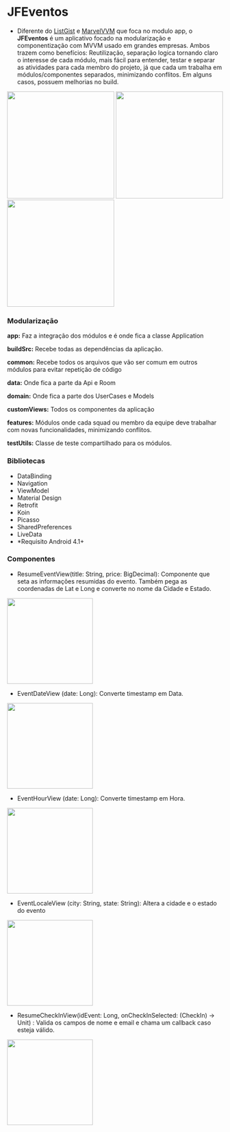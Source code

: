 # JFEventos

- Diferente do [ListGist](https://github.com/JonathanFeitosa/ListGistGitHub "ListGist") e [MarvelVVM](https://github.com/JonathanFeitosa/Marvel-Android-MVVM "MarvelMVVM") que foca no modulo app, o **JFEventos** é um aplicativo focado na modularização e componentização com MVVM usado em grandes empresas. Ambos trazem como benefícios: Reutilização, separação logica tornando claro o interesse de cada módulo, mais fácil para entender, testar e separar as atividades para cada membro do projeto, já que cada um trabalha em módulos/componentes separados, minimizando conflitos. Em alguns casos, possuem melhorias no build.

<img src="https://firebasestorage.googleapis.com/v0/b/cep-rural.appspot.com/o/Captura%20de%20Tela%202021-01-25%20a%CC%80s%2010.15.29.png?alt=media&token=c2268682-fa2a-4bdb-8999-be80cf6a0a83" width="250"> <img src="https://firebasestorage.googleapis.com/v0/b/cep-rural.appspot.com/o/Captura%20de%20Tela%202021-01-25%20a%CC%80s%2010.16.05.png?alt=media&token=a15fa253-cf94-475b-8df0-f280fc0c4ba3" width="250"> <img src="https://firebasestorage.googleapis.com/v0/b/cep-rural.appspot.com/o/Captura%20de%20Tela%202021-01-25%20a%CC%80s%2010.16.15.png?alt=media&token=03bb62b3-4085-4ec7-8959-5988179b8344" width="250">

### Modularização

**app:** Faz a integração dos módulos e é onde fica a classe Application 

**buildSrc:** Recebe todas as dependências da aplicação.

**common:** Recebe todos os arquivos que vão ser comum em outros módulos para evitar repetição de código

**data:** Onde fica a parte da Api e Room

**domain:** Onde fica a parte dos UserCases e Models

**customViews:** Todos os componentes da aplicação

**features:** Módulos onde cada squad ou membro da equipe deve trabalhar com novas funcionalidades, minimizando conflitos.

**testUtils:** Classe de teste compartilhado para os módulos.


### Bibliotecas

- DataBinding 
- Navigation
- ViewModel 
- Material Design 
- Retrofit 
- Koin 
- Picasso 
- SharedPreferences
- LiveData 
- *Requisito Android 4.1+

### Componentes

- ResumeEventView(title: String, price: BigDecimal): Componente que seta as informações resumidas do evento. Também pega as coordenadas de Lat e Long e converte no nome da Cidade e Estado.

 <img src="https://firebasestorage.googleapis.com/v0/b/cep-rural.appspot.com/o/Captura%20de%20Tela%202021-01-25%20a%CC%80s%2010.13.32.png?alt=media&token=2ec57dd4-f670-4135-a87f-ea169e844093" width="200">

- EventDateView (date: Long): Converte timestamp em Data.

 <img src="https://firebasestorage.googleapis.com/v0/b/cep-rural.appspot.com/o/Captura%20de%20Tela%202021-01-25%20a%CC%80s%2010.13.03.png?alt=media&token=72c72339-09a3-4617-a705-296caad054b6" width="200">

- EventHourView (date: Long): Converte timestamp em Hora.

 <img src="https://firebasestorage.googleapis.com/v0/b/cep-rural.appspot.com/o/Captura%20de%20Tela%202021-01-25%20a%CC%80s%2010.12.47.png?alt=media&token=a4e6c456-5eb3-4d3f-aa0c-05e3e6609fbf" width="200">

- EventLocaleView (city: String, state: String): Altera a cidade e o estado do evento

 <img src="https://firebasestorage.googleapis.com/v0/b/cep-rural.appspot.com/o/Captura%20de%20Tela%202021-01-25%20a%CC%80s%2010.12.25.png?alt=media&token=612140a3-e625-4468-8fc5-1eb788f1a47e" width="200">

- ResumeCheckInView(idEvent: Long, onCheckInSelected: (CheckIn) -> Unit) : Valida os campos de nome e email e chama um callback caso esteja válido.

 <img src="https://firebasestorage.googleapis.com/v0/b/cep-rural.appspot.com/o/Captura%20de%20Tela%202021-01-25%20a%CC%80s%2010.13.18.png?alt=media&token=41904326-1063-4522-b2b5-09b872e8c5dc" width="200">
